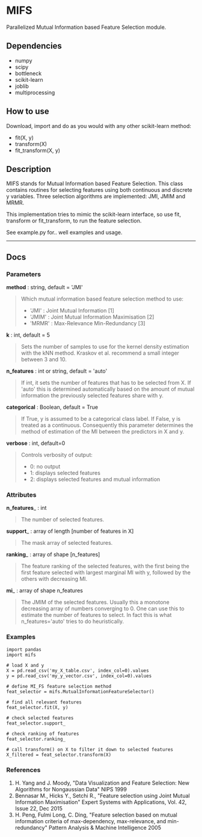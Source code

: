 # MIFS #

Parallelized Mutual Information based Feature Selection module.

## Dependencies ##

* numpy
* scipy
* bottleneck
* scikit-learn
* joblib
* multiprocessing

## How to use ##
Download, import and do as you would with any other scikit-learn method:
* fit(X, y)
* transform(X)
* fit_transform(X, y)

## Description ##

MIFS stands for Mutual Information based Feature Selection. This class contains routines for selecting features using both continuous and discrete y variables. Three selection algorithms are implemented: JMI, JMIM and MRMR.

This implementation tries to mimic the scikit-learn interface, so use fit, transform or fit_transform, to run the feature selection.

See example.py for.. well examples and usage.

* * *

## Docs ##

### Parameters ###

__method__ : string, default = 'JMI'
> Which mutual information based feature selection method to use:
> * 'JMI' : Joint Mutual Information [1]
> * 'JMIM' : Joint Mutual Information Maximisation [2]
> * 'MRMR' : Max-Relevance Min-Redundancy [3]

__k__ : int, default = 5
> Sets the number of samples to use for the kernel density estimation with the kNN method. Kraskov et al. recommend a small integer between 3 and 10.

__n_features__ : int or string, default = 'auto'
> If int, it sets the number of features that has to be selected from X. If 'auto' this is determined automatically based on the amount of mutual information the previously selected features share with y.

__categorical__ : Boolean, default = True
> If True, y is assumed to be a categorical class label. If False, y is treated as a continuous. Consequently this parameter determines the method of estimation of the MI between the predictors in X and y.

__verbose__ : int, default=0
> Controls verbosity of output:
> * 0: no output
> * 1: displays selected features
> * 2: displays selected features and mutual information

### Attributes ###

__n_features___ : int
> The number of selected features.

__support___ : array of length [number of features in X]
> The mask array of selected features.

__ranking___ : array of shape [n_features]
> The feature ranking of the selected features, with the first being the first feature selected with largest marginal MI with y, followed by the others with decreasing MI.

__mi___ : array of shape n_features
> The JMIM of the selected features. Usually this a monotone decreasing array of numbers converging to 0. One can use this to estimate the number of features to select. In fact this is what n_features='auto' tries to do heuristically.

### Examples ###

    import pandas
    import mifs

    # load X and y
    X = pd.read_csv('my_X_table.csv', index_col=0).values
    y = pd.read_csv('my_y_vector.csv', index_col=0).values

    # define MI_FS feature selection method
    feat_selector = mifs.MutualInformationFeatureSelector()

    # find all relevant features
    feat_selector.fit(X, y)

    # check selected features
    feat_selector.support_

    # check ranking of features
    feat_selector.ranking_

    # call transform() on X to filter it down to selected features
    X_filtered = feat_selector.transform(X)

### References ###

1. H. Yang and J. Moody, "Data Visualization and Feature Selection: New
    Algorithms for Nongaussian Data"
    NIPS 1999
2. Bennasar M., Hicks Y., Setchi R., "Feature selection using Joint Mutual
    Information Maximisation"
    Expert Systems with Applications, Vol. 42, Issue 22, Dec 2015
3. H. Peng, Fulmi Long, C. Ding, "Feature selection based on mutual
    information criteria of max-dependency, max-relevance,
    and min-redundancy"
    Pattern Analysis & Machine Intelligence 2005
